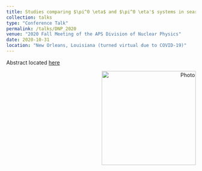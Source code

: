 ```yaml
---
title: Studies comparing $\pi^0 \eta$ and $\pi^0 \eta'$ systems in search for exotic hybrid mesons at GlueX $ \| \texti{DNP}$ 
collection: talks
type: "Conference Talk"
permalink: /talks/DNP_2020
venue: "2020 Fall Meeting of the APS Division of Nuclear Physics"
date: 2020-10-31
location: "New Orleans, Louisiana (turned virtual due to COVID-19)"
---
```



Abstract located [here](http://meetings.aps.org/Meeting/DNP20/Session/MP.7)
<p align="right">
  <img src="https://zabaldwin.github.io/files/DNP2020.png" alt="Photo" style="width: 250px;"/> 
</p>
